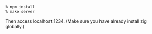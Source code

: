 
```zsh
% npm install
% make server
```

Then access localhost:1234.
(Make sure you have already install zig globally.)
